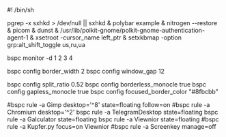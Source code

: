 #! /bin/sh

pgrep -x sxhkd > /dev/null || sxhkd &
polybar example &
nitrogen --restore &
picom &
dunst &
/usr/lib/polkit-gnome/polkit-gnome-authentication-agent-1 &
xsetroot -cursor_name left_ptr &
setxkbmap -option grp:alt_shift_toggle us,ru,ua

bspc monitor -d 1 2 3 4

bspc config border_width         2
bspc config window_gap          12

bspc config split_ratio          0.52
bspc config borderless_monocle   true
bspc config gapless_monocle      true
bspc config focused_border_color "#8fbcbb"

#bspc rule -a Gimp desktop='^8' state=floating follow=on
#bspc rule -a Chromium desktop='^2'
bspc rule -a TelegramDesktop state=floating
bspc rule -a Galculator state=floating
bspc rule -a Viewnior state=floating
#bspc rule -a Kupfer.py focus=on Viewnior
#bspc rule -a Screenkey manage=off
